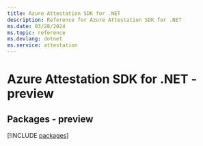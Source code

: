 ```yaml
---
title: Azure Attestation SDK for .NET
description: Reference for Azure Attestation SDK for .NET
ms.date: 03/28/2024
ms.topic: reference
ms.devlang: dotnet
ms.service: attestation
---
```

# Azure Attestation SDK for .NET - preview
## Packages - preview
[!INCLUDE [packages](attestation-index.md)]